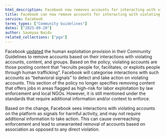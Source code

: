 ```yaml
---
html_description: Facebook now removes accounts for interacting with violating content, using behavioral signals that may cause overreaching enforcement.
title: Facebook can now remove accounts for interacting with violating content
service: Facebook
terms_types: ["Community Guidelines"]
dates: ["2025-09-20"]
author: Saumyaa Naidu
related_collections: ["pga"]
---
```


Facebook [updated](https://github.com/OpenTermsArchive/pga-versions/commit/8db591d1ecca55b871b200a6ac039e27cfc5eee2#diff-02024f8771e7c160c1ea6dedb238431cf8900d7c24b2ac0a13dd85c42ac3be96R1253) the human exploitation provision in their Community Guidelines to remove accounts based on their interactions with violating accounts, content, and groups. Based on the policy, violating accounts are those posting content that “recruits people for, facilitates, or exploits people through human trafficking”. Facebook will categorise interactions with such accounts as “behavioral signals” to detect and take action on violating accounts. This section of the policy no longer specifies removing content that offers jobs in areas flagged as high-risk for labor exploitation by law enforcement and local NGOs. However, it is still mentioned under the standards that require additional information and/or context to enforce. 

Based on the change, Facebook sees interactions with violating accounts on the platform as signals for harmful activity, and may not require additional information to take action. This can cause overreaching enforcement and lead to unwarranted removal of accounts based on association as opposed to any direct violation. 
